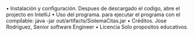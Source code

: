 • Instalación y configuración.
    Despues de descargado el codigo, abre el projecto en IntelliJ
• Uso del programa.
    para ejecutar el programa con el compilable:
       java -jar out/artifacts/SistemaCitas.jar
• Créditos.
    Jose Rodriguez, Senior software Engineer
• Licencia
    Solo propositos educativos.